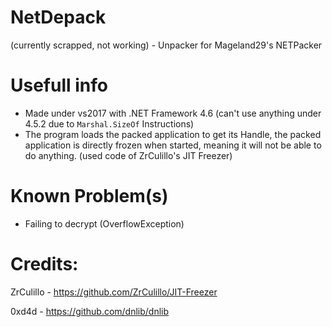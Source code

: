 # NetDepack
(currently scrapped, not working) - Unpacker for Mageland29's NETPacker

# Usefull info
- Made under vs2017 with .NET Framework 4.6 (can't use anything under 4.5.2 due to ```Marshal.SizeOf``` Instructions)
- The program loads the packed application to get its Handle, the packed application is directly frozen when started, meaning it will not be able to do anything. (used code of ZrCulillo's JIT Freezer)

# Known Problem(s)
- Failing to decrypt (OverflowException)

# Credits:
ZrCulillo - https://github.com/ZrCulillo/JIT-Freezer

0xd4d - https://github.com/dnlib/dnlib
